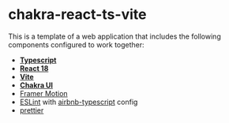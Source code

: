 # chakra-react-ts-vite

This is a template of a web application that includes the following components configured to work together:

- **[Typescript](https://www.typescriptlang.org/)**
- **[React 18](https://react.dev/)**
- **[Vite](https://vitejs.dev/)**
- **[Chakra UI](https://chakra-ui.com/)**
- [Framer Motion](https://www.framer.com/motion/)
- [ESLint](https://eslint.org/) with [airbnb-typescript](https://github.com/iamturns/eslint-config-airbnb-typescript) config
- [prettier](https://prettier.io/)
